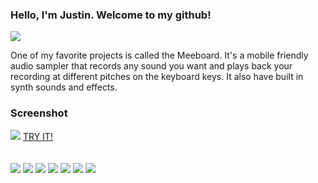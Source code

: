 ### Hello, I'm Justin. Welcome to my github!

<a target="_blank" href="https://www.linkedin.com/in/justin-lawson-732298281/"><img src="https://img.shields.io/badge/LinkedIn-20232A?style=for-the-badge&logo=linkedin"></img></a>
<br/>

One of my favorite projects is called the Meeboard. It's a mobile friendly audio sampler that records any sound you want and plays back your recording at different pitches on the keyboard keys. It also have built in synth sounds and effects.

### **Screenshot**
<img src="./Screenshot 2024-10-21 at 11.52.11 AM.png">
<a href = "https://jstnlawson.github.io/meeboard-pwa/">TRY IT!</a>
<br/>
<br/>
<br/>
<img src="https://img.shields.io/badge/React-20232A?style=for-the-badge&logo=react&logoColor=61DAFB"></img>
<img src="https://img.shields.io/badge/Redux_Saga-20232A?style=for-the-badge&logo=Redux-Saga&logoColor=999999"></img>
<img src="https://img.shields.io/badge/JavaScript-20232A?style=for-the-badge&logo=JavaScript&logoColor=F7DF1E"></img>
<img src="https://img.shields.io/badge/CSS-239120?&style=for-the-badge&logo=css3&logoColor=white"></img>
<img src="https://img.shields.io/badge/Node.js-20232A?style=for-the-badge&logo=Node.js&logoColor=339933"></img>
<img src="https://img.shields.io/badge/PostgreSQL-20232A?style=for-the-badge&logo=PostgreSQL&logoColor=4169E1"></img>
<img src="https://img.shields.io/badge/Amazon_AWS-FF9900?style=for-the-badge&logo=amazonaws&logoColor=white"></img>
